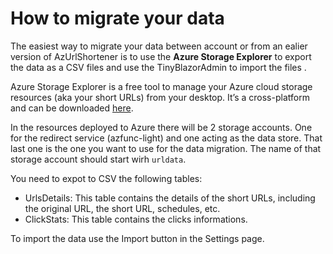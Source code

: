 # How to migrate your data

The easiest way to migrate your data between account or from an ealier version of AzUrlShortener is to use the **Azure Storage Explorer** to export the data as a CSV files and use the TinyBlazorAdmin to import the files .

Azure Storage Explorer is a free tool to manage your Azure cloud storage resources (aka your short URLs) from your desktop. It’s a cross-platform and can be downloaded [here](https://azure.microsoft.com/en-us/products/storage/storage-explorer/). 

In the resources deployed to Azure there will be 2 storage accounts. One for the redirect service (azfunc-light) and one acting as the data store. That last one is the one you want to use for the data migration. The name of that storage account should start wirh `urldata`. 

You need to expot to CSV the following tables:
- UrlsDetails: This table contains the details of the short URLs, including the original URL, the short URL, schedules, etc.
- ClickStats: This table contains the clicks informations.

To import the data use the Import button in the Settings page.
